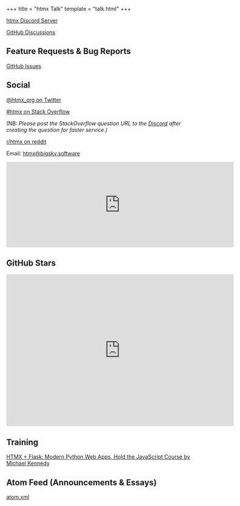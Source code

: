 +++
title = "htmx Talk"
template = "talk.html"
+++

[htmx Discord Server](/discord)

[GitHub Discussions](https://github.com/bigskysoftware/htmx/discussions)

## Feature Requests & Bug Reports

[GitHub Issues](https://github.com/bigskysoftware/htmx/issues)

## Social

[@htmx_org on Twitter](https://twitter.com/htmx_org)

[#htmx on Stack Overflow](https://stackoverflow.com/questions/tagged/htmx)

(NB: *Please post the StackOverflow question URL to the [Discord](https://htmx.org/discord) after creating the question for 
faster service.)*

[r/htmx on reddit](https://www.reddit.com/r/htmx/)

Email: [htmx@bigsky.software](mailto:htmx@bigsky.software)

<iframe src="https://github.com/sponsors/bigskysoftware/card" title="Sponsor bigskysoftware" height="225" width="600" style="border: 0;"></iframe>

## GitHub Stars

<iframe style="width:100%;height:auto;min-width:600px;min-height:400px;" src="https://star-history.com/embed?secret=Z2l0aHViX3BhdF8xMUFBRFNSUFkwYmJnMkVucGpvWE1MXzR2NUlHTmZEOXRsNW9WNTc4d3lNU3ZHWldiaW84cjczN3ZSTDVUOHZjbXpGNlVSN1AyUGtKRUZmNVM3#bigskysoftware/htmx&bigskysoftware/_hyperscript&Date" frameBorder="0"></iframe>

## Training

[HTMX + Flask: Modern Python Web Apps, Hold the JavaScript Course by Michael Kennedy](https://training.talkpython.fm/courses/htmx-flask-modern-python-web-apps-hold-the-javascript)

## Atom Feed (Announcements & Essays)

[atom.xml](/atom.xml)
